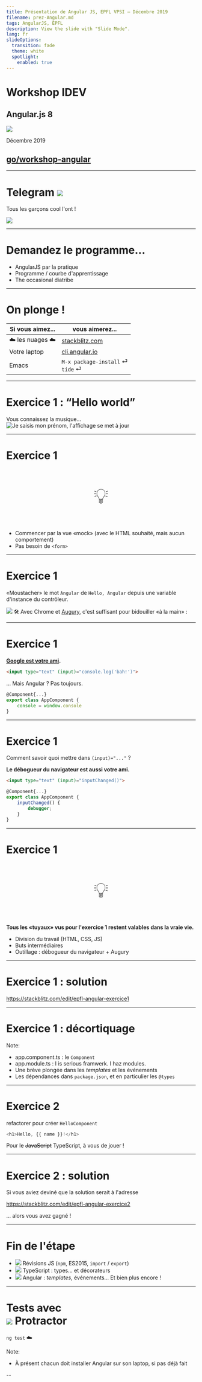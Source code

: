 ```yaml
---
title: Présentation de Angular JS, EPFL VPSI — Décembre 2019
filename: prez-Angular.md
tags: AngularJS, EPFL
description: View the slide with "Slide Mode".
lang: fr
slideOptions:
  transition: fade
  theme: white
  spotlight:
    enabled: true
---
```


<!-- .slide: data-slide-id="home" data-background="https://raw.githubusercontent.com/epfl-idevfsd/hackmd.angularjs/master/uploads/upload_d2f9bfe701c518fed2adf0acc92d7a44.png" data-opacity="over9k" -->

# Workshop IDEV

## Angular.js 8

![](https://upload.wikimedia.org/wikipedia/commons/c/cf/Angular_full_color_logo.svg) <!-- .element: id="angular-splash-logo" class="logo" -->

Décembre 2019

## [go/workshop-angular](https://go.epfl.ch/workshop-angular)

---

# Telegram ![](https://upload.wikimedia.org/wikipedia/commons/8/82/Telegram_logo.svg) <!-- .element: class="inline logo" -->


Tous les garçons cool l'ont !

<!-- .slide: data-background="https://raw.githubusercontent.com/epfl-idevfsd/hackmd.angularjs/master/uploads/upload_ec5322e51681d13ba3d9b47198b3b236.png" -->

![](https://raw.githubusercontent.com/epfl-idevfsd/hackmd.angularjs/master/uploads/upload_05bcc1745e405bddd044be4c00c57262.png) <!-- .element: id="telegram-qrcode" -->


---

# Demandez le programme...

<!-- .slide: data-background="https://raw.githubusercontent.com/epfl-idevfsd/hackmd.angularjs/master/uploads/upload_01f72874aa7fabff68275ee0e8ff3bb0.png" -->

- AngularJS par la pratique <!-- .element: class="fragment" data-fragment-index="1" -->
- Programme / courbe d'apprentissage <!-- .element: class="fragment" -->
- The occasional diatribe <!-- .element: class="fragment" -->


---

# On plonge !

<!-- .slide: data-background="https://raw.githubusercontent.com/epfl-idevfsd/hackmd.angularjs/master/uploads/upload_b3ddda2b449c1f972b630f70cc139edb.png" -->


| Si vous aimez... | vous aimerez...                           |
| ---------------- | ----------------------------------------- |
| ☁️ les nuages ☁️ | [stackblitz.com](https://stackblitz.com/) |
| Votre laptop     | [cli.angular.io](https://cli.angular.io/) |
| Emacs            | `M-x package-install` ⏎ <br/> `tide` ⏎         |


---

# Exercice 1 : “Hello world”

Vous connaissez la musique...
![Je saisis mon prénom, l'affichage se met à jour](https://raw.githubusercontent.com/epfl-idevfsd/hackmd.angularjs/master/uploads/upload_c5ee461f0a1dcc7a9705c8e8938ef1d3.gif)

----

# Exercice 1

<div style="text-align: center; font-size: 400%;"><p>💡</p></div>

- Commencer par la vue «mock» (avec le HTML souhaité, mais aucun comportement)
- Pas besoin de `<form>`

----

# Exercice 1


«Moustacher» le mot `Angular` de `Hello, Angular` depuis une variable d'instance du contrôleur.

![](https://raw.githubusercontent.com/epfl-idevfsd/hackmd.angularjs/master/uploads/upload_e5d0b06ebbf9b3a01ae5197dc45ec07d.gif) <!-- .element: style="float: right; width: 50%; " -->
:hammer_and_wrench: Avec Chrome et [Augury](https://chrome.google.com/webstore/detail/augury/elgalmkoelokbchhkhacckoklkejnhcd?hl=fr), c'est suffisant pour bidouiller «à la main» :

----

# Exercice 1

**[Google est votre ami](https://www.google.com/search?q=angular+input+change+event).**

```html
<input type="text" (input)="console.log('bah!')">
```
<!-- .element: class="fragment" data-fragment-index="1" -->

... Mais Angular ? Pas toujours. <!-- .element: class="fragment" data-fragment-index="2" -->
```javascript
@Component{...}
export class AppComponent {
    console = window.console
}
```
<!-- .element: class="fragment" data-fragment-index="2" -->

----

# Exercice 1

Comment savoir quoi mettre dans `(input)="..."` ?

**Le débogueur du navigateur est aussi votre ami.**

```html
<input type="text" (input)="inputChanged()">
```

```javascript
@Component{...}
export class AppComponent {
    inputChanged() {
        debugger;
    }
}
```

----

# Exercice 1

<div style="text-align: center; font-size: 400%;"><p>💡</p></div>

**Tous les «tuyaux» vus pour l'exercice 1 restent valables dans la vraie vie.**

- Division du travail (HTML, CSS, JS)
- Buts intermédiaires
- Outillage : débogueur du navigateur + Augury

---

# Exercice 1 : solution

https://stackblitz.com/edit/epfl-angular-exercice1

---

<!-- .slide: data-background="https://raw.githubusercontent.com/epfl-idevfsd/hackmd.angularjs/master/uploads/upload_5a8a5c9fa3ab182eb1dbc71172eb0d2f.png"
data-separator-notes="^Notes:" -->


# Exercice 1 : décortiquage

Note:
- app.component.ts : le `Component`
- app.module.ts : I is serious framwerk. I haz modules.
- Une brève plongée dans les *templates* et les événements
- Les dépendances dans `package.json`, et en particulier les `@types`

---

# Exercice 2

refactorer pour créer `HelloComponent`

```js
<h1>Hello, {{ name }}!</h1>
```

Pour le ~~JavaScript~~ TypeScript, à vous de jouer !

----

# Exercice 2 : solution

Si vous aviez deviné que la solution serait à l'adresse <!-- .element: class="fragment" data-fragment-index="1" -->

https://stackblitz.com/edit/epfl-angular-exercice2

... alors vous avez gagné ! <!-- .element: class="fragment" data-fragment-index="1" -->

---

# Fin de l'étape

<!-- .slide: data-background="https://raw.githubusercontent.com/epfl-idevfsd/hackmd.angularjs/master/uploads/upload_499143d421216cb3a57986c10f2815be.png" -->

-  ![](https://upload.wikimedia.org/wikipedia/commons/9/99/Unofficial_JavaScript_logo_2.svg) <!-- .element: class="inline logo" -->  Révisions JS (`npm`, ES2015, `import` / `export`)
- ![](https://www.vectorlogo.zone/logos/typescriptlang/typescriptlang-icon.svg) <!-- .element: class="inline logo" --> TypeScript : types... et décorateurs
- ![](https://upload.wikimedia.org/wikipedia/commons/c/cf/Angular_full_color_logo.svg) <!-- .element: class="inline logo" --> Angular : *templates*, événements... Et bien plus encore !

---

# Tests avec <br/>![](https://angular.io/generated/images/marketing/concept-icons/protractor.svg)<!-- .element: class="inline logo" --> Protractor

<!-- .slide: data-background="https://raw.githubusercontent.com/epfl-idevfsd/hackmd.angularjs/master/uploads/upload_1b693cd34f87fd89f8f7373cc4b62e12.png" -->

<p class="huge fragment"><code>ng test</code> <s class="fragment" data-fragment-id="2">☁️</s></p>

Note:
- À présent chacun doit installer Angular sur son laptop, si pas déjà fait

--
<!--
  If you want/need a resizable background image, add the background-size: cover; property and change background-position: 0px 0px;
-->
<style>
  .reveal {
    background-color: #fff;
    background-image: url('https://epfl-idevelop.github.io/elements/svg/epfl-logo.svg');
    background-repeat: no-repeat;
    background-position: 5px 5px;
     color: #707070;
  }
  .reveal h1, .reveal h2, .reveal h3,
  .reveal h4, .reveal h5, .reveal h6 {
    color: #212121;
  }
  .reveal a {
    color: #f009;
  }
  .reveal a:hover {
    color: #f00;
  }
  .reveal code {
    padding-top: 0.2em;
    padding-bottom: 0.2em;
    margin: 0;
    font-size: 85%;
    background-color: rgba(255, 255, 255, 0.46);
    border-radius: 3px;
  }
  img[alt$=">"] {
    float: right;
  }
  img[alt$="<"] {
    float: left;
  }
  img[alt$="><"] {
    display: block;
    max-width: 100%;
    height: auto;
    margin: auto;
    float: none!important;
  }
  .reveal [data-background] > div {
    background-color: #ffffff94;
    border-radius: 20px;
  }
  .reveal [data-opacity="over9k"] > div {
    background-color: #fffffff0;
  }
  .reveal [data-opacity="full"] > div {
    background-color: white;
  }
  .reveal section .logo {
      border: none;
      box-shadow: none;
      background: none;
  }
  .reveal section img.inline.logo {
      max-width: 60pt;
      margin: unset;
  }
  #telegram-qrcode {
      max-width: 40%;
      border: none;
  }
  .reveal [data-slide-id="home"] p, .reveal [data-slide-id="home"] img {
      margin: unset;
  }
  .reveal [data-slide-id="home"] img {
      max-width: 30%;
  }
  .reveal .huge.fragment {
    font-size: 400%;
    padding-bottom: 0.5em;
  }
  .reveal .huge.fragment code {
    background-color: white;
  }
</style>
